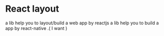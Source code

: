 # React layout
 a lib help you to layout/build a web app by reactjs
 a lib help you to build a app by react-native .( I want )
